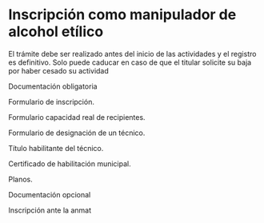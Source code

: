 # Inscripción como manipulador de alcohol etílico

El trámite debe ser realizado antes del inicio de las actividades y el registro es definitivo. Solo puede caducar en caso de que el titular solicite su baja por haber cesado su actividad

Documentación obligatoria

Formulario de inscripción.

Formulario capacidad real de recipientes.

Formulario de designación de un técnico.

Título habilitante del técnico.

Certificado de habilitación municipal.

Planos.

Documentación opcional

Inscripción ante la anmat